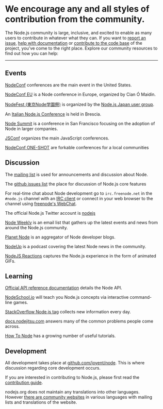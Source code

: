 # We encourage any and all styles of contribution from the community.

The Node.js community is large, inclusive, and excited to enable as many users
to contribute in whatever what they can.  If you want to [report an
issue](https://github.com/joyent/node/issues), [help with
documentation](/contribute/) or [contribute to the code
base](/contribute/code_contributions/) of the project, you’ve come to the
right place. Explore our community resources to find out how you can help:

<hr>

## Events

<a href="http://www.nodeconf.com/">NodeConf</a> conferences are
  the main event in the United States.

<a href="http://nodeconfeu.com/">NodeConf EU</a> is a Node
  conference in Europe, organized by Cian Ó Maidín.

<a href="http://nodefest.jp/">NodeFest (東京Node学園祭)</a> is
  organized by the <a href="http://nodejs.jp">Node.js Japan user
  group</a>.

An <a href="http://nodejsconf.it/">Italian Node.js
  Conference</a> is held in Brescia.

<a href="http://nodesummit.com/">Node Summit</a> is a conference
  in San Francisco focusing on the adoption of Node in larger
  companies.

<a href="http://jsconf.com/">JSConf</a> organizes the main
  JavaScript conferences.

<a href="http://oneshot.nodeconf.com/">NodeConf ONE-SHOT</a> are
  forkable conferences for a local communities

## Discussion

The [mailing list](http://groups.google.com/group/nodejs) is used for
announcements and discussion about Node.

The [github issues list](https://github.com/joyent/node/issues) the place for
discussion of Node.js core features

For real-time chat about Node development go to `irc.freenode.net` in the
`#node.js` channel with an [IRC
client](http://en.wikipedia.org/wiki/Comparison_of_Internet_Relay_Chat_clients)
or connect in your web browser to the channel using [freenode's
WebChat](http://webchat.freenode.net/?channels=node.js).

The official Node.js Twitter account is [nodejs](https://twitter.com/nodejs)

[Node Weekly](http://nodeweekly.com) is an email
list that gathers up the latest events and news from around the Node.js
community.

[Planet Node](http://planetnodejs.com) is an aggregator of Node developer
blogs.

[NodeUp](http://nodeup.com) is a podcast covering the latest Node news in
the community.

[NodeJS Reactions](http://nodejsreactions.tumblr.com) captures the Node.js
experience in the form of animated GIFs.

## Learning

[Official API reference documentation](/api) details the Node API.

[NodeSchool.io](http://nodeschool.io) will teach you Node.js concepts via
interactive command-line games.

[StackOverflow Node.js tag](http://stackoverflow.com/questions/tagged/node.js)
collects new information every day.

[docs.nodejitsu.com](http://docs.nodejitsu.com/) answers many of the common
problems people come across.

[How To Node](http://howtonode.org/) has a growing number of useful tutorials.

## Development

All development takes place at
[github.com/joyent/node](http://github.com/joyent/node). This is where
discussion regarding core development occurs.

If you are interested in contributing to Node.js, please first read the
[contribution
guide](/documentation/contribute/).

nodejs.org does not maintain any translations into
other languages. However [there are community websites](/documentation/localization/) in various
languages with mailing lists and translations of the website.

